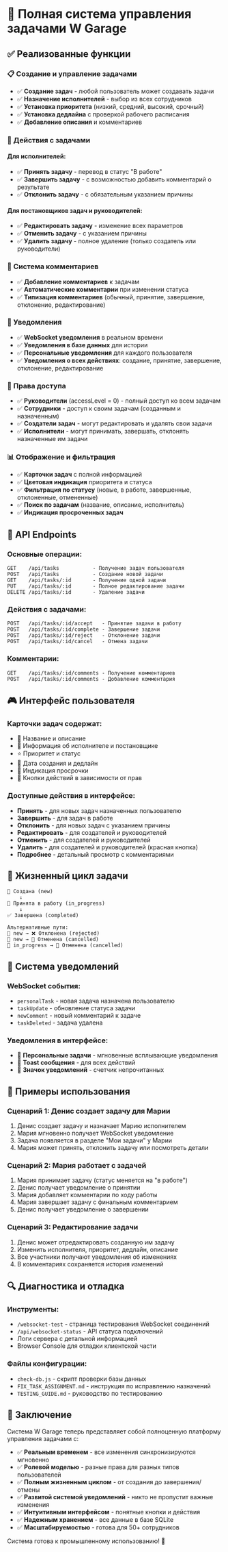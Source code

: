 # 🎯 Полная система управления задачами W Garage

## ✅ Реализованные функции

### 📋 Создание и управление задачами
- ✅ **Создание задач** - любой пользователь может создавать задачи
- ✅ **Назначение исполнителей** - выбор из всех сотрудников
- ✅ **Установка приоритета** (низкий, средний, высокий, срочный)
- ✅ **Установка дедлайна** с проверкой рабочего расписания
- ✅ **Добавление описания** и комментариев

### 🔄 Действия с задачами

#### Для исполнителей:
- ✅ **Принять задачу** - перевод в статус "В работе"
- ✅ **Завершить задачу** - с возможностью добавить комментарий о результате
- ✅ **Отклонить задачу** - с обязательным указанием причины

#### Для постановщиков задач и руководителей:
- ✅ **Редактировать задачу** - изменение всех параметров
- ✅ **Отменить задачу** - с указанием причины
- ✅ **Удалить задачу** - полное удаление (только создатель или руководители)

### 💬 Система комментариев
- ✅ **Добавление комментариев** к задачам
- ✅ **Автоматические комментарии** при изменении статуса
- ✅ **Типизация комментариев** (обычный, принятие, завершение, отклонение, редактирование)

### 🔔 Уведомления
- ✅ **WebSocket уведомления** в реальном времени
- ✅ **Уведомления в базе данных** для истории
- ✅ **Персональные уведомления** для каждого пользователя
- ✅ **Уведомления о всех действиях**: создание, принятие, завершение, отклонение, редактирование

### 👥 Права доступа
- ✅ **Руководители** (accessLevel = 0) - полный доступ ко всем задачам
- ✅ **Сотрудники** - доступ к своим задачам (созданным и назначенным)
- ✅ **Создатели задач** - могут редактировать и удалять свои задачи
- ✅ **Исполнители** - могут принимать, завершать, отклонять назначенные им задачи

### 📊 Отображение и фильтрация
- ✅ **Карточки задач** с полной информацией
- ✅ **Цветовая индикация** приоритета и статуса
- ✅ **Фильтрация по статусу** (новые, в работе, завершенные, отклоненные, отмененные)
- ✅ **Поиск по задачам** (название, описание, исполнитель)
- ✅ **Индикация просроченных задач**

## 🔧 API Endpoints

### Основные операции:
```
GET    /api/tasks           - Получение задач пользователя
POST   /api/tasks           - Создание новой задачи
GET    /api/tasks/:id       - Получение одной задачи
PUT    /api/tasks/:id       - Полное редактирование задачи
DELETE /api/tasks/:id       - Удаление задачи
```

### Действия с задачами:
```
POST   /api/tasks/:id/accept   - Принятие задачи в работу
POST   /api/tasks/:id/complete - Завершение задачи
POST   /api/tasks/:id/reject   - Отклонение задачи
POST   /api/tasks/:id/cancel   - Отмена задачи
```

### Комментарии:
```
GET    /api/tasks/:id/comments - Получение комментариев
POST   /api/tasks/:id/comments - Добавление комментария
```

## 🎮 Интерфейс пользователя

### Карточки задач содержат:
- 📝 Название и описание
- 👤 Информация об исполнителе и постановщике
- ⭐ Приоритет и статус
- 📅 Дата создания и дедлайн
- 🚨 Индикация просрочки
- 🔘 Кнопки действий в зависимости от прав

### Доступные действия в интерфейсе:
- **Принять** - для новых задач назначенных пользователю
- **Завершить** - для задач в работе
- **Отклонить** - для новых задач с указанием причины
- **Редактировать** - для создателей и руководителей
- **Отменить** - для создателей и руководителей
- **Удалить** - для создателей и руководителей (красная кнопка)
- **Подробнее** - детальный просмотр с комментариями

## 🔄 Жизненный цикл задачи

```
📝 Создана (new)
    ↓
👤 Принята в работу (in_progress)
    ↓
✅ Завершена (completed)

Альтернативные пути:
📝 new → ❌ Отклонена (rejected)
📝 new → 🚫 Отменена (cancelled)
👤 in_progress → 🚫 Отменена (cancelled)
```

## 🔔 Система уведомлений

### WebSocket события:
- `personalTask` - новая задача назначена пользователю
- `taskUpdate` - обновление статуса задачи
- `newComment` - новый комментарий к задаче
- `taskDeleted` - задача удалена

### Уведомления в интерфейсе:
- 🎯 **Персональные задачи** - мгновенные всплывающие уведомления
- 📱 **Toast сообщения** - для всех действий
- 🔔 **Значок уведомлений** - счетчик непрочитанных

## 🎯 Примеры использования

### Сценарий 1: Денис создает задачу для Марии
1. Денис создает задачу и назначает Марию исполнителем
2. Мария мгновенно получает WebSocket уведомление
3. Задача появляется в разделе "Мои задачи" у Марии
4. Мария может принять, отклонить задачу или посмотреть детали

### Сценарий 2: Мария работает с задачей
1. Мария принимает задачу (статус меняется на "в работе")
2. Денис получает уведомление о принятии
3. Мария добавляет комментарии по ходу работы
4. Мария завершает задачу с финальным комментарием
5. Денис получает уведомление о завершении

### Сценарий 3: Редактирование задачи
1. Денис может отредактировать созданную им задачу
2. Изменить исполнителя, приоритет, дедлайн, описание
3. Все участники получают уведомления об изменениях
4. В комментариях сохраняется история изменений

## 🔍 Диагностика и отладка

### Инструменты:
- `/websocket-test` - страница тестирования WebSocket соединений
- `/api/websocket-status` - API статуса подключений
- Логи сервера с детальной информацией
- Browser Console для отладки клиентской части

### Файлы конфигурации:
- `check-db.js` - скрипт проверки базы данных
- `FIX_TASK_ASSIGNMENT.md` - инструкция по исправлению назначений
- `TESTING_GUIDE.md` - руководство по тестированию

## 🎉 Заключение

Система W Garage теперь представляет собой полноценную платформу управления задачами с:

- ✅ **Реальным временем** - все изменения синхронизируются мгновенно
- ✅ **Ролевой моделью** - разные права для разных типов пользователей
- ✅ **Полным жизненным циклом** - от создания до завершения/отмены
- ✅ **Развитой системой уведомлений** - никто не пропустит важные изменения
- ✅ **Интуитивным интерфейсом** - понятные кнопки и действия
- ✅ **Надежным хранением** - все данные в базе SQLite
- ✅ **Масштабируемостью** - готова для 50+ сотрудников

Система готова к промышленному использованию! 🚀
